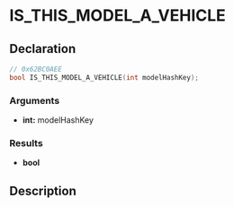 # IS_THIS_MODEL_A_VEHICLE

## Declaration
```cpp
// 0x62BC0AEE
bool IS_THIS_MODEL_A_VEHICLE(int modelHashKey);
```

### Arguments
- **int:** modelHashKey

### Results
- **bool**

## Description
